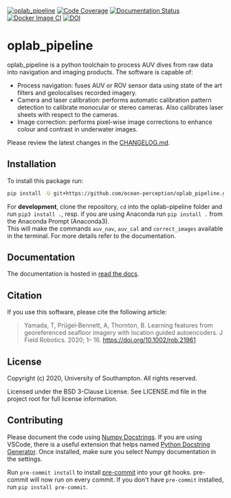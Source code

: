 [![oplab_pipeline](https://github.com/ocean-perception/oplab_pipeline/actions/workflows/oplab_pipeline.yml/badge.svg)](https://github.com/ocean-perception/oplab_pipeline/actions/workflows/oplab_pipeline.yml)
[![Code Coverage](https://codecov.io/gh/ocean-perception/oplab_pipeline/branch/master/graph/badge.svg?token=PJBfl6qhp5)](https://codecov.io/gh/ocean-perception/oplab_pipeline) [![Documentation Status](https://readthedocs.org/projects/oplab-pipeline/badge/?version=latest)](https://oplab-pipeline.readthedocs.io/en/latest/?badge=latest) [![Docker Image CI](https://github.com/ocean-perception/oplab_pipeline/actions/workflows/docker_image.yml/badge.svg)](https://github.com/ocean-perception/oplab_pipeline/actions/workflows/docker_image.yml) [![DOI](https://zenodo.org/badge/101513536.svg)](https://zenodo.org/badge/latestdoi/101513536)



# oplab_pipeline

oplab_pipeline is a python toolchain to process AUV dives from raw data into navigation and imaging products. The software is capable of:

- Process navigation: fuses AUV or ROV sensor data using state of the art filters and geolocalises recorded imagery.
- Camera and laser calibration: performs automatic calibration pattern detection to calibrate monocular or stereo cameras. Also calibrates laser sheets with respect to the cameras.
- Image correction: performs pixel-wise image corrections to enhance colour and contrast in underwater images.

Please review the latest changes in the [CHANGELOG.md](CHANGELOG.md). 


## Installation

To install this package run:
```bash
pip install -U git+https://github.com/ocean-perception/oplab_pipeline.git
```

For __development__, clone the repository, `cd` into the oplab-pipeline folder and run `pip3 install .`, resp. if you are using Anaconda run `pip install .` from the Anaconda Prompt (Anaconda3).  
This will make the commands `auv_nav`, `auv_cal` and `correct_images` available in the terminal. For more details refer to the documentation.


## Documentation
The documentation is hosted in [read the docs](https://oplab-pipeline.readthedocs.io).


## Citation
If you use this software, please cite the following article:

> Yamada, T, Prügel‐Bennett, A, Thornton, B. Learning features from georeferenced seafloor imagery with location guided autoencoders. J Field Robotics. 2020; 1– 16. https://doi.org/10.1002/rob.21961


## License
Copyright (c) 2020, University of Southampton. All rights reserved.

Licensed under the BSD 3-Clause License. 
See LICENSE.md file in the project root for full license information.  

## Contributing
Please document the code using [Numpy Docstrings](https://sphinxcontrib-napoleon.readthedocs.io/en/latest/example_numpy.html).
If you are using VSCode, there is a useful extension that helps named [Python Docstring Generator](https://marketplace.visualstudio.com/items?itemName=njpwerner.autodocstring). Once installed, make sure you select Numpy documentation in the settings.

Run `pre-commit install` to install [pre-commit](https://pre-commit.com/) into your git hooks. pre-commit will now run on every commit. If you don't have `pre-commit` installed, run `pip install pre-commit`.
